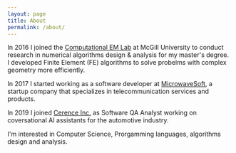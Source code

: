 ```yaml
---
layout: page
title: About
permalink: /about/
---
```


In 2016 I joined the [Computational EM Lab](http://www.compem.ece.mcgill.ca/) at McGill University to conduct research in numerical algorithms design & analysis for my master's degree. I developed Finite Element (FE) algorithms to solve probelms with complex geometry more efficiently. 

In 2017 I started working as a software developer at [MicrowaveSoft](http://microwavesoft.com/), a startup company that specializes in telecommunication services and products. 

In 2019 I joined [Cerence Inc.](https://www.cerence.com/) as Software QA Analyst working on coversational AI assistants for the automotive industry. 

I'm interested in Computer Science, Prorgamming languages, algorithms design and analysis.  
